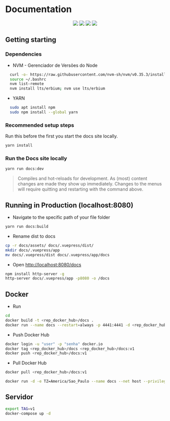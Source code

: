 # Documentation

<p align="center">
    <img src="https://img.shields.io/static/v1?label=node&message=v12&color=green&style=for-the-badge&logo=node.js"/>
    <img src="https://img.shields.io/static/v1?label=vuepress&message=v1.8&color=green&style=for-the-badge&logo=vuepress"/>
    <img src="http://img.shields.io/static/v1?label=STATUS&message=Build&color=green&style=for-the-badge"/>
    <img src="http://img.shields.io/static/v1?label=OS&message=Debian&color=green&style=for-the-badge"/>
</p>

## Getting starting

### Dependencies

* NVM - Gerenciador de Versões do Node

```sh
  curl -o- https://raw.githubusercontent.com/nvm-sh/nvm/v0.35.3/install.sh | bash
  source ~/.bashrc
  nvm list-remote
  nvm install lts/erbium; nvm use lts/erbium
```

* YARN

```sh
  sudo apt install npm
  sudo npm install --global yarn
```

### Recommended setup steps

Run this before the first you start the docs site locally.

```sh
yarn install
```

### Run the Docs site locally

```sh
yarn run docs:dev
```

> Compiles and hot-reloads for development. As (most) content changes are made they show up immediately.  Changes to the menus will require quitting and restarting with the command above.

## Running in Production (localhost:8080)

* Navigate to the specific path of your file folder

```sh
yarn run docs:build
```

* Rename dist to docs

```sh
cp -r docs/assets/ docs/.vuepress/dist/
mkdir docs/.vuepress/app
mv docs/.vuepress/dist docs/.vuepress/app/docs
```

* Open [http://localhost:8080/docs](http://localhost:8080/docs])

```sh
npm install http-server -g
http-server docs/.vuepress/app -p8080 -o /docs
```

## Docker

* Run

```sh
cd 
docker build -t <rep_docker_hub>/docs .
docker run --name docs --restart=always -p 4441:4441 -d <rep_docker_hub>/docs
```

* Push Docker Hub

```sh
docker login -u "user" -p "senha" docker.io
docker tag <rep_docker_hub>/docs <rep_docker_hub>/docs:v1
docker push <rep_docker_hub>/docs:v1
```

* Pull Docker Hub

```sh
docker pull <rep_docker_hub>/docs:v1
```

```sh
docker run -d -e TZ=America/Sao_Paulo --name docs --net host --privileged --restart=always <rep_docker_hub>/docs:v1
```

## Servidor

```sh
export TAG=v1
docker-compose up -d
```
